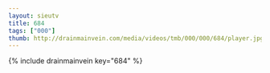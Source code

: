 ```yaml
--- 
layout: sieutv
title: 684
tags: ["000"]
thumb: http://drainmainvein.com/media/videos/tmb/000/000/684/player.jpg
---
```

{% include drainmainvein key="684" %} 

